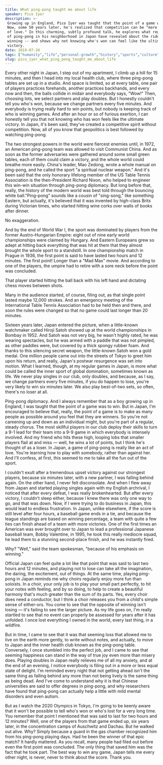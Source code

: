 ```yaml
---
title: What ping-pong taught me about life
speaker: Pico Iyer
description: >-
 Growing up in England, Pico Iyer was taught that the point of a game was to win.
 Now, some 50 years later, he's realized that competition can be "more like an act
 of love." In this charming, subtly profound talk, he explores what regular games
 of ping-pong in his neighborhood in Japan have revealed about the riddle of
 winning -- and shows why not knowing who's won can feel like the ultimate
 victory.
date: 2019-07-20
tags: ["humanity","life","personal-growth","history","sports","culture"]
slug: pico_iyer_what_ping_pong_taught_me_about_life
---
```


Every other night in Japan, I step out of my apartment, I climb up a hill for 15 minutes,
and then I head into my local health club, where three ping-pong tables are set up in a
studio. And space is limited, so at every table, one pair of players practices forehands,
another practices backhands, and every now and then, the balls collide in midair and
everybody says, "Wow!" Then, choosing lots, we select partners and play doubles. But I
honestly couldn't tell you who's won, because we change partners every five minutes. And
everybody is trying really hard to win points, but nobody is keeping track of who is
winning games. And after an hour or so of furious exertion, I can honestly tell you that
not knowing who has won feels like the ultimate victory. In Japan, it's been said, they've
created a competitive spirit without competition. Now, all of you know that geopolitics is
best followed by watching ping-pong.

The two strongest powers in the world were fiercest enemies until, in 1972, an American
ping-pong team was allowed to visit Communist China. And as soon as the former adversaries
were gathered around some small green tables, each of them could claim a victory, and the
whole world could breathe more easily. China's leader, Mao Zedong, wrote a whole manual on
ping-pong, and he called the sport "a spiritual nuclear weapon." And it's been said that
the only honorary lifelong member of the US Table Tennis Association is the then-President
Richard Nixon, who helped to engineer this win-win situation through ping-pong diplomacy.
But long before that, really, the history of the modern world was best told through the
bouncing white ball."Ping-pong" sounds like a cousin of "sing-song," like something
Eastern, but actually, it's believed that it was invented by high-class Brits during
Victorian times, who started hitting wine corks over walls of books after
dinner.

No exaggeration.

And by the end of World War I, the sport was dominated by players from the former
Austro-Hungarian Empire: eight out of nine early world championships were claimed by
Hungary. And Eastern Europeans grew so adept at hitting back everything that was hit at
them that they almost brought the whole sport to a standstill. In one championship match
in Prague in 1936, the first point is said to have lasted two hours and 12 minutes. The
first point! Longer than a "Mad Max" movie. And according to one of the players, the
umpire had to retire with a sore neck before the point was concluded.

That player started hitting the ball back with his left hand and dictating chess moves
between shots.

Many in the audience started, of course, filing out, as that single point lasted maybe
12,000 strokes. And an emergency meeting of the International Table Tennis Association had
to be held then and there, and soon the rules were changed so that no game could last
longer than 20 minutes.

Sixteen years later, Japan entered the picture, when a little-known watchmaker called
Hiroji Satoh showed up at the world championships in Bombay in 1952. And Satoh was not
very big, he wasn't highly rated, he was wearing spectacles, but he was armed with a
paddle that was not pimpled, as other paddles were, but covered by a thick spongy rubber
foam. And thanks to this silencing secret weapon, the little-known Satoh won a gold medal.
One million people came out into the streets of Tokyo to greet him upon his return, and
really, Japan's postwar resurgence was set into motion. What I learned, though, at my
regular games in Japan, is more what could be called the inner sport of global domination,
sometimes known as life. We never play singles in our club, only doubles, and because, as
I say, we change partners every five minutes, if you do happen to lose, you're very likely
to win six minutes later. We also play best-of-two sets, so often, there's no loser at
all.

Ping-pong diplomacy. And I always remember that as a boy growing up in England, I was
taught that the point of a game was to win. But in Japan, I'm encouraged to believe that,
really, the point of a game is to make as many people as possible around you feel that
they are winners. So you're not careening up and down as an individual might, but you're
part of a regular, steady chorus. The most skillful players in our club deploy their
skills to turn a 9-1 lead for their team into a 9-9 game in which everybody is intensely
involved. And my friend who hits these high, looping lobs that smaller players flail at
and miss — well, he wins a lot of points, but I think he's thought of as a loser. In
Japan, a game of ping-pong is really like an act of love. You're learning how to play with
somebody, rather than against her. And I'll confess, at first, this seemed to me to take
all the fun out of the sport.

I couldn't exult after a tremendous upset victory against our strongest players, because
six minutes later, with a new partner, I was falling behind again. On the other hand, I
never felt disconsolate. And when I flew away from Japan and started playing singles again
with my English archrival, I noticed that after every defeat, I was really brokenhearted.
But after every victory, I couldn't sleep either, because I knew there was only one way to
go, and that was down. Now, if I were trying to do business in Japan, this would lead to
endless frustration. In Japan, unlike elsewhere, if the score is still level after four
hours, a baseball game ends in a tie, and because the league standings are based on
winning percentage, a team with quite a few ties can finish ahead of a team with more
victories. One of the first times an American was ever brought over to Japan to lead a
professional Japanese baseball team, Bobby Valentine, in 1995, he took this really
mediocre squad, he lead them to a stunning second-place finish, and he was instantly
fired.

Why? "Well," said the team spokesman, "because of his emphasis on winning."

Official Japan can feel quite a lot like that point that was said to last two hours and 12
minutes, and playing not to lose can take all the imagination, the daring, the excitement,
out of things. At the same time, playing ping-pong in Japan reminds me why choirs regularly
enjoy more fun than soloists. In a choir, your only job is to play your small part
perfectly, to hit your notes with feeling, and by so doing, to help to create a beautiful
harmony that's much greater than the sum of its parts. Yes, every choir does need a
conductor, but I think a choir releases you from a child's simple sense of either-ors. You
come to see that the opposite of winning isn't losing — it's failing to see the larger
picture. As my life goes on, I'm really startled to see that no event can properly be
assessed for years after it has unfolded. I once lost everything I owned in the world,
every last thing, in a wildfire.

But in time, I came to see that it was that seeming loss that allowed me to live on the
earth more gently, to write without notes, and actually, to move to Japan and the inner
health club known as the ping-pong table. Conversely, I once stumbled into the perfect
job, and I came to see that seeming happiness can stand in the way of true joy even more
than misery does. Playing doubles in Japan really relieves me of all my anxiety, and at the
end of an evening, I notice everybody is filing out in a more or less equal state of
delight. I'm reminded every night that not getting ahead isn't the same thing as falling
behind any more than not being lively is the same thing as being dead. And I've come to
understand why it is that Chinese universities are said to offer degrees in ping-pong, and
why researchers have found that ping-pong can actually help a little with mild mental
disorders and even autism.

But as I watch the 2020 Olympics in Tokyo, I'm going to be keenly aware that it won't be
possible to tell who's won or who's lost for a very long time. You remember that point I
mentioned that was said to last for two hours and 12 minutes? Well, one of the players
from that game ended up, six years later, in the concentration camps of Auschwitz and
Dachau. But he walked out alive. Why? Simply because a guard in the gas chamber recognized
him from his ping-pong playing days. Had he been the winner of that epic match? It hardly
mattered. As you recall, many people had filed out before even the first point was
concluded. The only thing that saved him was the fact that he took part. The best way to
win any game, Japan tells me every other night, is never, never to think about the
score. Thank you.

<!--
ad_duration=3.33
comment_count=6
event="TEDSummit 2019"
external_start_time=0
has_talk_citation=1
intro_duration=11.82
is_subtitle_required="False"
is_talk_featured="True"
language="en"
language_swap="False"
native_language="en"
number_of_related_talks=6
number_of_speakers=1
number_of_subtitled_videos=17
number_of_tags=6
number_of_talk_download_languages=17
number_of_talk_more_resources=3
number_of_talk_recommendations=2
number_of_talks_take_actions=0
post_ad_duration=0.83
published_timestamp="2019-08-23 14:41:07"
recording_date="2019-07-20"
speaker_description="Author"
speaker_is_published=1
speaker_name="Pico Iyer"
talk_name="What ping-pong taught me about life"
talk_recommendations_blurb="More resources curated by Pico Iyer"
talks_tags=["humanity","life","personal-growth","history","sports","culture"]
talks_take_action=[]
url_audio="https://download.ted.com/talks/PicoIyer_2019T.mp3?apikey=acme-roadrunner"
url_photo_speaker="https://pe.tedcdn.com/images/ted/f3ca31b50f90540f72dcc4b5175b7588029b282e_254x191.jpg"
url_photo_talk="https://s3.amazonaws.com/talkstar-photos/uploads/32a97628-d3b8-439c-b46f-8fa6287e6ef7/PicoIyer_2019T-embed.jpg"
url_webpage="https://www.ted.com/talks/pico_iyer_what_ping_pong_taught_me_about_life"
video_type_name="TED Stage Talk"
-->